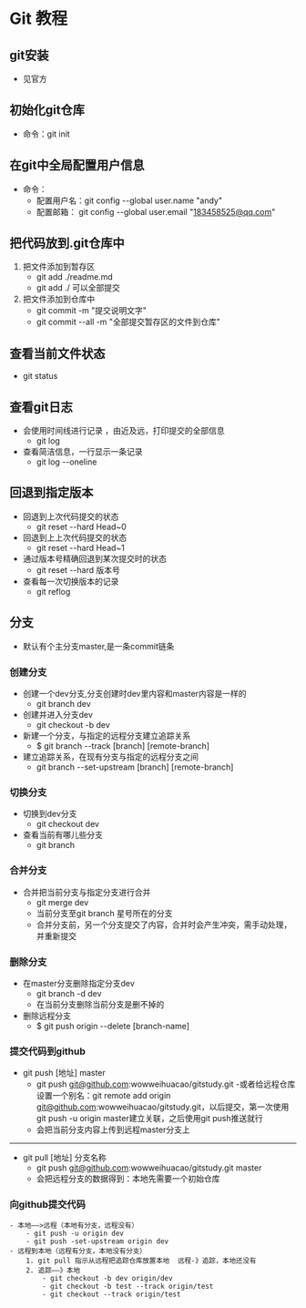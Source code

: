 # Git 教程
## git安装
- 见官方
## 初始化git仓库
- 命令：git init
## 在git中全局配置用户信息
- 命令：
    + 配置用户名：git config --global user.name "andy"
    + 配置邮箱： git config --global user.email "183458525@qq.com"
## 把代码放到.git仓库中
1. 把文件添加到暂存区
    - git add ./readme.md
    - git add ./   可以全部提交
2. 把文件添加到仓库中
    - git commit -m "提交说明文字"
    - git commit --all -m "全部提交暂存区的文件到仓库"
## 查看当前文件状态
- git status
## 查看git日志
- 会使用时间线进行记录 ，由近及远，打印提交的全部信息
    - git log
- 查看简洁信息，一行显示一条记录
    - git log --oneline

## 回退到指定版本
- 回退到上次代码提交的状态
    - git reset --hard Head~0
- 回退到上上次代码提交的状态
    -  git reset --hard Head~1
- 通过版本号精确回退到某次提交时的状态
    - git reset --hard 版本号
- 查看每一次切换版本的记录
    - git reflog

## 分支
- 默认有个主分支master,是一条commit链条
### 创建分支
- 创建一个dev分支,分支创建时dev里内容和master内容是一样的
    - git branch dev
- 创建并进入分支dev
    - git checkout -b dev
- 新建一个分支，与指定的远程分支建立追踪关系
    - $ git branch --track [branch] [remote-branch]
- 建立追踪关系，在现有分支与指定的远程分支之间
    - git branch --set-upstream [branch] [remote-branch]

### 切换分支
- 切换到dev分支
    - git checkout dev
- 查看当前有哪儿些分支
    - git branch
### 合并分支
- 合并把当前分支与指定分支进行合并
    - git merge dev
    - 当前分支至git branch 星号所在的分支
    - 合并分支前，另一个分支提交了内容，合并时会产生冲突，需手动处理，并重新提交
### 删除分支
- 在master分支删除指定分支dev
    - git branch -d dev
    - 在当前分支删除当前分支是删不掉的
- 删除远程分支
    - $ git push origin --delete [branch-name]

### 提交代码到github
- git push [地址] master
    - git push git@github.com:wowweihuacao/gitstudy.git
    -或者给远程仓库设置一个别名：git remote add origin git@github.com:wowweihuacao/gitstudy.git，以后提交，第一次使用git push -u origin master建立关联，之后使用git push推送就行
    - 会把当前分支内容上传到远程master分支上

--------------------
- git pull [地址] 分支名称
    -  git push git@github.com:wowweihuacao/gitstudy.git master
    - 会把远程分支的数据得到：本地先需要一个初始仓库

### 向github提交代码
    - 本地——>远程（本地有分支，远程没有）
        - git push -u origin dev
        - git push -set-upstream origin dev
    - 远程到本地（远程有分支，本地没有分支）
        1. git pull 指示从远程把追踪仓库放置本地  远程-》追踪，本地还没有
        2. 追踪——》本地
            - git checkout -b dev origin/dev
            - git checkout -b test --track origin/test
            - git checkout --track origin/test








